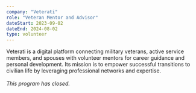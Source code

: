 ```yaml
---
company: "Veterati"
role: "Veteran Mentor and Advisor"
dateStart: 2023-09-02
dateEnd: 2024-08-02
type: volunteer
---
```


Veterati is a digital platform connecting military veterans, active service members, and spouses with volunteer mentors for career guidance and personal development. Its mission is to empower successful transitions to civilian life by leveraging professional networks and expertise.
<br/><br/>
*This program has closed.*